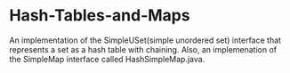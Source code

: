 # Hash-Tables-and-Maps
An implementation of the SimpleUSet(simple unordered set) interface that represents a set as a hash table with chaining. 
Also, an implemenation of the SimpleMap interface called HashSimpleMap.java.
